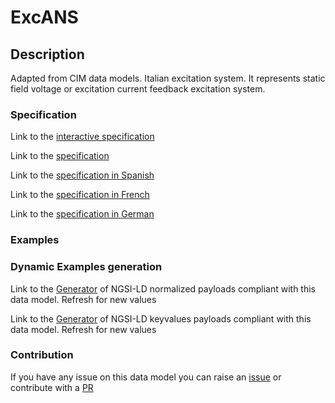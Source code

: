 # ExcANS

## Description 

Adapted from CIM data models. Italian excitation system. It represents static field voltage or excitation current feedback excitation system.
### Specification

Link to the [interactive specification](https://swagger.lab.fiware.org/?url=https://smart-data-models.github.io/dataModel.EnergyCIM/ExcANS/swagger.yaml)

Link to the [specification](https://smart-data-models.github.io/dataModel.EnergyCIM/ExcANS/doc/spec.md)

Link to the [specification in Spanish](https://smart-data-models.github.io/dataModel.EnergyCIM/ExcANS/doc/spec_ES.md)

Link to the [specification in French](https://smart-data-models.github.io/dataModel.EnergyCIM/ExcANS/doc/spec_FR.md)

Link to the [specification in German](https://smart-data-models.github.io/dataModel.EnergyCIM/ExcANS/doc/spec_DE.md)
### Examples
### Dynamic Examples generation

Link to the [Generator](https://smartdatamodels.org/extra/ngsi-ld_generator_v0.92.php?schemaUrl=https://raw.githubusercontent.com/smart-data-models/dataModel.EnergyCIM/master/ExcANS/schema.json&email=info@smartdatamodels.org) of NGSI-LD normalized payloads compliant with this data model. Refresh for new values

Link to the [Generator](https://smartdatamodels.org/extra/ngsi-ld_generator_keyvalues_v0.92.php?schemaUrl=https://raw.githubusercontent.com/smart-data-models/dataModel.EnergyCIM/master/ExcANS/schema.json&email=info@smartdatamodels.org) of NGSI-LD keyvalues payloads compliant with this data model. Refresh for new values
### Contribution

 If you have any issue on this data model you can raise an [issue](https://github.com/smart-data-models/dataModel.EnergyCIM/issues)  or contribute with a [PR](https://github.com/smart-data-models/dataModel.EnergyCIM/pulls)